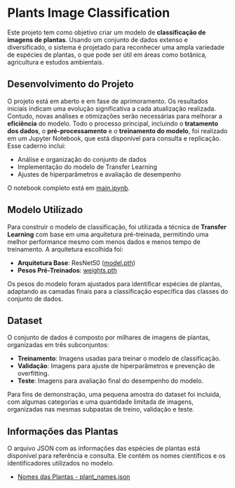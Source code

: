 # Plants Image Classification

Este projeto tem como objetivo criar um modelo de **classificação de imagens de plantas**. Usando um conjunto de dados extenso e diversificado, o sistema é projetado para reconhecer uma ampla variedade de espécies de plantas, o que pode ser útil em áreas como botânica, agricultura e estudos ambientais.

## Desenvolvimento do Projeto
O projeto está em aberto e em fase de aprimoramento. Os resultados iniciais indicam uma evolução significativa a cada atualização realizada. Contudo, novas análises e otimizações serão necessárias para melhorar a **eficiência** do modelo.
Todo o processo principal, incluindo o **tratamento dos dados**, o **pré-processamento** e o **treinamento do modelo**, foi realizado em um Jupyter Notebook, que está disponível para consulta e replicação. Esse caderno inclui:

- Análise e organização do conjunto de dados
- Implementação do modelo de Transfer Learning
- Ajustes de hiperparâmetros e avaliação de desempenho

O notebook completo está em [main.ipynb](main.ipynb).

## Modelo Utilizado
Para construir o modelo de classificação, foi utilizada a técnica de **Transfer Learning** com base em uma arquitetura pré-treinada, permitindo uma melhor performance mesmo com menos dados e menos tempo de treinamento. A arquitetura escolhida foi:

- **Arquitetura Base**:  ResNet50 ([model.pth](model.pth))
- **Pesos Pré-Treinados**: [weights.pth](weights.pth)

Os pesos do modelo foram ajustados para identificar espécies de plantas, adaptando as camadas finais para a classificação específica das classes do conjunto de dados.

## Dataset
O conjunto de dados é composto por milhares de imagens de plantas, organizadas em três subconjuntos:

- **Treinamento**: Imagens usadas para treinar o modelo de classificação.
- **Validação**: Imagens para ajuste de hiperparâmetros e prevenção de overfitting.
- **Teste**: Imagens para avaliação final do desempenho do modelo.

Para fins de demonstração, uma pequena amostra do dataset foi incluida, com algumas categorias e uma quantidade limitada de imagens, organizadas nas mesmas subpastas de treino, validação e teste.

## Informações das Plantas
O arquivo JSON com as informações das espécies de plantas está disponível para referência e consulta. Ele contém os nomes científicos e os identificadores utilizados no modelo.

- [Nomes das Plantas - plant_names.json](new_names.json)
